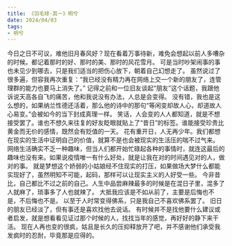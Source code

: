 ```yaml
---
title: 《羽毛球·其一》明兮
date: 2024/04/03
tags:
- 明兮
---
```


 今日之日不可议，难他旧月春风好？现在看着万事待新，难免会想起以前人多嘈杂的时候。都记着那时的好、那时的美、那时的风花雪月。
可是当时吵架闹事的事也未见少到哪去，只是我们适当的把伤心放下，朝着自己幻想走了。
虽然说过了很多遍，但容我再次重复：“我已经没有精力再在网络上交一个新的朋友了，连管理群的能力也要马上消失了。”
记得之前和一位旧友谈起“朋友”这个话题，我跟他诉说天高各自飞的痛苦，他和我说没有办法，人总是会变得。
没有错，我也是这么想的，如果纳兰性德还活着，那么他的诗中的那句“等闲变却故人心，却道故人心易变。”会被如今的当下封成真理一样。
笑话，人会变的人人都知道，就是不想接受罢了。谁也不想久来往复的好友眨眼就贴上了“昔日”的标签。谁能接受珍贵比黄金而无价的感情，既然会有贬值的一天。
花有重开日，人无再少年。我们都想在现实的生活中证明自己的价值，就算不是也会被现实的生活压的喘不过气来。
网络生活确实不乏一种趣味，但当人们都开始忙碌起各种的事情时，就连这最后的趣味也没有来。如果说疫情唯一有什么好处，就是让我在对的时间遇见对的人，做对的事。
就是梦想这个娇弱的小姑娘经不住现实的打压，如果做场大梦什么都能实现好了，虽然明知不可能，起码，那样可以让现实主义的人好受一些。
今非昔比，自己都比不过之前的自己。人生中品尝麻辣最多的时候是在混日子里，混多了人就麻了，琐事多了人也就辣了。
大抵我应该是不如从前了，主要是后悔也不是，不后悔也不是。
以至于人时常变得佛系，只是我自己不喜欢佛系罢了。
旧日的朋友已经淡了，但有事还是喜欢找他去说话。
有时候并不是找他要什么建议或者启发，就是想看看见证过那个时候的人，找找当年的感觉，再好好的静下来干活。
现在人再也变的很疯，姑且是长久的压抑释放开了吧，并不感谢他们承受我发疯时的忍耐，毕竟那是应得的。

